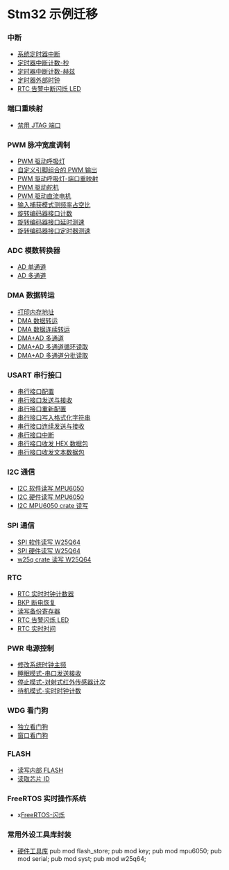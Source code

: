 # Stm32 示例迁移

### 中断

- [系统定时器中断](./app/interrupt/sys_timer_interrupt)
- [定时器中断计数-秒](./app/interrupt/timer_interrupt_count_by_seces)
- [定时器中断计数-赫兹](./app/interrupt/timer_interrupt_count_by_hz)
- [定时器外部时钟](./app/interrupt/timer_external_clock)
- [RTC 告警中断闪烁 LED](./app/interrupt/rtc_alarm_blinky_irq)

### 端口重映射

- [禁用 JTAG 端口](./app/port_remap/disable_jtag_ports)

### PWM 脉冲宽度调制

- [PWM 驱动呼吸灯](./app/pwm/pwm_led)
- [自定义引脚组合的 PWM 输出](./app/pwm/pwm_custom)
- [PWM 驱动呼吸灯-端口重映射](./app/pwm/pwm_led_remap)
- [PWM 驱动舵机](./app/pwm/pwm_driven_servo)
- [PWM 驱动直流电机](./app/pwm/pwm_driven_motor)
- [输入捕获模式测频率占空比](./app/pwm/pwm_input_capture_freq_duty_cycle)
- [旋转编码器接口计数](./app/pwm/pwm_rotary_encoder_count)
- [旋转编码器接口延时测速](./app/pwm/pwm_rotary_encoder_speed)
- [旋转编码器接口定时器测速](./app/pwm/pwm_rotary_encoder_timer_speed)

### ADC 模数转换器

- [AD 单通道](./app/adc/ad_single_channel)
- [AD 多通道](./app/adc/ad_multichannel)

### DMA 数据转运

- [打印内存地址](./app/dma/print_memory_address)
- [DMA 数据转运](./app/dma/dma_data_transfer)
- [DMA 数据连续转运](./app/dma/dma_data_continuous_transfer)
- [DMA+AD 多通道](./app/dma/scan_dma_and_ad_multichannel)
- [DMA+AD 多通道循环读取](./app/dma/scan_dma_and_ad_multichannel_loop)
- [DMA+AD 多通道分批读取](./app/dma/scan_dma_and_ad_multichannel_peek)

### USART 串行接口

- [串行接口配置](./app/usart/serial_config)
- [串行接口发送与接收](./app/usart/serial_tx_and_rx)
- [串行接口重新配置](./app/usart/serial_reconfigure)
- [串行接口写入格式化字符串](./app/usart/serial_fmt)
- [串行接口连续发送与接收](./app/usart/serial_continuous_tx_and_rx)
- [串行接口中断](./app/usart/serial_interrupt_idle)
- [串行接口收发 HEX 数据包](./app/usart/serial_hex_packet)
- [串行接口收发文本数据包](./app/usart/serial_text_packet)

### I2C 通信

- [I2C 软件读写 MPU6050](./app/i2c/i2c_soft_mpu6050)
- [I2C 硬件读写 MPU6050](./app/i2c/i2c_hard_mpu6050)
- [I2C MPU6050 crate 读写](./app/i2c/i2c_mpu6050_crate)

### SPI 通信

- [SPI 软件读写 W25Q64](./app/spi/spi_soft_w25q64)
- [SPI 硬件读写 W25Q64](./app/spi/spi_hard_w25q64)
- [w25q crate 读写 W25Q64](./app/spi/spi_w25q_crate)

### RTC

- [RTC 实时时钟计数器](./app/rtc/rtc_counter)
- [BKP 断电恢复](./app/rtc/rtc_bkp)
- [读写备份寄存器](./app/rtc/rtc_bkp_dyn_data)
- [RTC 告警闪烁 LED](./app/rtc/rtc_alarm_blinky)
- [RTC 实时时间](./app/rtc/rtc_time)

### PWR 电源控制

- [修改系统时钟主频](./app/pwr/syst_freq)
- [睡眠模式-串口发送接收](./app/pwr/sleep_mode_serial_tx_and_rx)
- [停止模式-对射式红外传感器计次](./app/pwr/stop_mode_infrared_sensor_count)
- [待机模式-实时时钟计数](./app/pwr/standby_mode_rtc_counter)

### WDG 看门狗

- [独立看门狗](./app/wdg/iwdg)
- [窗口看门狗](./app/wdg/wwdg)

### FLASH

- [读写内部 FLASH](./app/flash/internal_flash)
- [读取芯片 ID](./app/flash/read_chip_id)

### FreeRTOS 实时操作系统

- x[FreeRTOS-闪烁](./app/free_rtos/free_rtos_blinky)

### 常用外设工具库封装

- [硬件工具库](./core/hardware)
  pub mod flash_store;
  pub mod key;
  pub mod mpu6050;
  pub mod serial;
  pub mod syst;
  pub mod w25q64;
